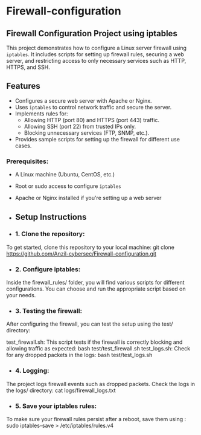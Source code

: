 # Firewall-configuration
## Firewall Configuration Project using iptables

This project demonstrates how to configure a Linux server firewall using `iptables`. It includes scripts for setting up firewall rules, securing a web server, and restricting access to only necessary services such as HTTP, HTTPS, and SSH.

## Features
- Configures a secure web server with Apache or Nginx.
- Uses `iptables` to control network traffic and secure the server.
- Implements rules for:
  - Allowing HTTP (port 80) and HTTPS (port 443) traffic.
  - Allowing SSH (port 22) from trusted IPs only.
  - Blocking unnecessary services (FTP, SNMP, etc.).
- Provides sample scripts for setting up the firewall for different use cases.
  
### Prerequisites:
- A Linux machine (Ubuntu, CentOS, etc.)
- Root or sudo access to configure `iptables`
- Apache or Nginx installed if you're setting up a web server

- ## Setup Instructions

- ### 1. Clone the repository:
To get started, clone this repository to your local machine: git clone https://github.com/Anzil-cybersec/Firewall-configuration.git

- ### 2. Configure iptables:
Inside the firewall_rules/ folder, you will find various scripts for different configurations. You can choose and run the appropriate script based on your needs.

- ### 3. Testing the firewall:
After configuring the firewall, you can test the setup using the test/ directory:

test_firewall.sh: This script tests if the firewall is correctly blocking and allowing traffic as expected: bash test/test_firewall.sh
test_logs.sh: Check for any dropped packets in the logs: bash test/test_logs.sh

- ### 4. Logging:
The project logs firewall events such as dropped packets. Check the logs in the logs/ directory: cat logs/firewall_logs.txt

- ### 5. Save your iptables rules:
To make sure your firewall rules persist after a reboot, save them using : sudo iptables-save > /etc/iptables/rules.v4
